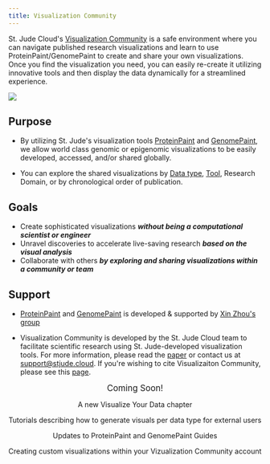 ```yaml
---
title: Visualization Community
---
```


St. Jude Cloud's [Visualization Community](https://viz.stjude.cloud/) is a safe environment where you can navigate published research visualizations and learn to use ProteinPaint/GenomePaint to create and share your own visualizations. Once you find the visualization you need, you can easily re-create it utilizing innovative tools and then display the data dynamically for a streamlined experience.

![](./vizhome.gif)

## Purpose
* By utilizing St. Jude's visualization tools [ProteinPaint](https://viz.stjude.cloud/tools/proteinpaint/) and [GenomePaint](https://viz.stjude.cloud/tools/genomepaint/), we allow world class genomic or epigenomic visualizations to be easily developed, accessed, and/or shared globally.

* You can explore the shared visualizations by [Data type](/docs/visualization-community/datatypes/index.md/Supporteddatatypes/), [Tool](https://viz.stjude.cloud/tools), Research Domain, or by chronological order of publication.

## Goals
* Create sophisticated visualizations ***without being a computational scientist or engineer***
* Unravel discoveries to accelerate live-saving research ***based on the visual analysis***
* Collaborate with others ***by exploring and sharing visualizations within a community or team***

## Support
* [ProteinPaint](https://viz.stjude.cloud/tools/proteinpaint/) and [GenomePaint](https://viz.stjude.cloud/tools/genomepaint/) is developed & supported by [Xin Zhou's group](https://www.stjude.org/directory/z/xin-zhou.html)

* Visualization Community is developed by the St. Jude Cloud team to facilitate scientific research using St. Jude-developed visualization tools. For more information, please read the [paper](https://cancerdiscovery.aacrjournals.org/content/11/5/1082) or contact us at support@stjude.cloud. If you're wishing to cite Visualizaiton Community, please see this [page](https://university.stjude.cloud/docs/citing-stjude-cloud/).


<p align="center">
    <a style="font-size: larger" >Coming Soon!</a> 
<p align="center">
</a>A new Visualize Your Data chapter</p> 
<p align="center">
</a> Tutorials describing how to generate visuals per data type for external users</p>
<p align="center">
</a> Updates to ProteinPaint and GenomePaint Guides</p>
<p align="center">
</a> Creating custom visualizations within your Vizualization Community account</a></p>

